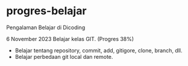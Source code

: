 # progres-belajar
Pengalaman Belajar di Dicoding

6 November 2023
Belajar kelas GIT. (Progres 38%)
* Belajar tentang repository, commit, add, gitigore, clone, branch, dll.
* Belajar perbedaan git local dan remote.
